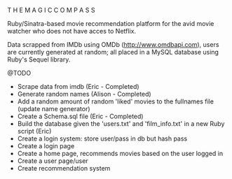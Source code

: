 T H E  M A G I C  C O M P A S S 

Ruby/Sinatra-based movie recommendation platform for the avid movie watcher who does not have acces to Netflix. 

Data scrapped from IMDb using OMDb (http://www.omdbapi.com), users are currently generated at random; all placed in a MySQL database using Ruby's Sequel library. 



@TODO 
*	Scrape data from imdb (Eric - Completed)
*	Generate random names (Alison - Completed)
*	Add a random amount of random 'liked' movies to the fullnames file (update name generator)
*	Create a Schema.sql file (Eric - Completed)
*	Build the database given the 'users.txt' and 'film_info.txt' in a new Ruby script (Eric)
*	Create a login system: store user/pass in db but hash pass 
*	Create a login page
*	Create a home page, recommends movies based on the user logged in 
*	Create a user page/user 
*	Create recommendation system 
